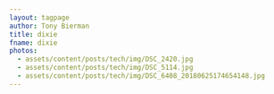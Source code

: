 ```yaml
---
layout: tagpage
author: Tony Bierman
title: dixie
fname: dixie
photos:
  - assets/content/posts/tech/img/DSC_2420.jpg
  - assets/content/posts/tech/img/DSC_5114.jpg
  - assets/content/posts/tech/img/DSC_6408_20180625174654148.jpg
---
```

